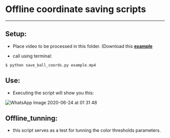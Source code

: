 # Offline coordinate saving scripts
---
## Setup: 

- Place video to be processed in this folder. (Download this <a href="https://drive.google.com/file/d/1Rr45scmC6dsU8pffWDMVBm23K8V49MeR/view?usp=sharing" target="_blank">**example**</a>

- call using terminal: 
```shell
$ python save_ball_coords.py example.mp4
```

## Use: 

- Executing the script will show you this:

![WhatsApp Image 2020-06-24 at 01 31 48](https://user-images.githubusercontent.com/32227452/85505084-7e422f80-b5bb-11ea-890e-ed1aa09eabae.jpeg)





## Offline_tunning: 

- this script serves as a test for tunning the color thresholds parameters. 

